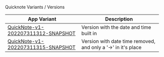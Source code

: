 Quicknote Variants / Versions

|App Variant|Description|
|--|--|
|[QuickNote-v1-202207311312-SNAPSHOT](QuickNote-v1-202207311312-SNAPSHOT.apk) | Version with the date and time built in|
|[QuickNote-v1-202207311315-SNAPSHOT](QuickNote-v1-202207311315-SNAPSHOT.apk) | Version with date time removed, and only a '->' in it's place|

